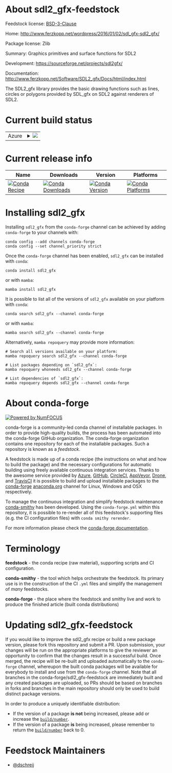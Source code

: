 About sdl2_gfx-feedstock
========================

Feedstock license: [BSD-3-Clause](https://github.com/conda-forge/sdl2_gfx-feedstock/blob/main/LICENSE.txt)

Home: http://www.ferzkopp.net/wordpress/2016/01/02/sdl_gfx-sdl2_gfx/

Package license: Zlib

Summary: Graphics primitives and surface functions for SDL2

Development: https://sourceforge.net/projects/sdl2gfx/

Documentation: http://www.ferzkopp.net/Software/SDL2_gfx/Docs/html/index.html

The SDL2_gfx library provides the basic drawing functions such as lines,
circles or polygons provided by SDL_gfx on SDL2 against renderers of SDL2.


Current build status
====================


<table>
    
  <tr>
    <td>Azure</td>
    <td>
      <details>
        <summary>
          <a href="https://dev.azure.com/conda-forge/feedstock-builds/_build/latest?definitionId=5803&branchName=main">
            <img src="https://dev.azure.com/conda-forge/feedstock-builds/_apis/build/status/sdl2_gfx-feedstock?branchName=main">
          </a>
        </summary>
        <table>
          <thead><tr><th>Variant</th><th>Status</th></tr></thead>
          <tbody><tr>
              <td>linux_64</td>
              <td>
                <a href="https://dev.azure.com/conda-forge/feedstock-builds/_build/latest?definitionId=5803&branchName=main">
                  <img src="https://dev.azure.com/conda-forge/feedstock-builds/_apis/build/status/sdl2_gfx-feedstock?branchName=main&jobName=linux&configuration=linux%20linux_64_" alt="variant">
                </a>
              </td>
            </tr><tr>
              <td>linux_aarch64</td>
              <td>
                <a href="https://dev.azure.com/conda-forge/feedstock-builds/_build/latest?definitionId=5803&branchName=main">
                  <img src="https://dev.azure.com/conda-forge/feedstock-builds/_apis/build/status/sdl2_gfx-feedstock?branchName=main&jobName=linux&configuration=linux%20linux_aarch64_" alt="variant">
                </a>
              </td>
            </tr><tr>
              <td>osx_64</td>
              <td>
                <a href="https://dev.azure.com/conda-forge/feedstock-builds/_build/latest?definitionId=5803&branchName=main">
                  <img src="https://dev.azure.com/conda-forge/feedstock-builds/_apis/build/status/sdl2_gfx-feedstock?branchName=main&jobName=osx&configuration=osx%20osx_64_" alt="variant">
                </a>
              </td>
            </tr><tr>
              <td>osx_arm64</td>
              <td>
                <a href="https://dev.azure.com/conda-forge/feedstock-builds/_build/latest?definitionId=5803&branchName=main">
                  <img src="https://dev.azure.com/conda-forge/feedstock-builds/_apis/build/status/sdl2_gfx-feedstock?branchName=main&jobName=osx&configuration=osx%20osx_arm64_" alt="variant">
                </a>
              </td>
            </tr><tr>
              <td>win_64</td>
              <td>
                <a href="https://dev.azure.com/conda-forge/feedstock-builds/_build/latest?definitionId=5803&branchName=main">
                  <img src="https://dev.azure.com/conda-forge/feedstock-builds/_apis/build/status/sdl2_gfx-feedstock?branchName=main&jobName=win&configuration=win%20win_64_" alt="variant">
                </a>
              </td>
            </tr>
          </tbody>
        </table>
      </details>
    </td>
  </tr>
</table>

Current release info
====================

| Name | Downloads | Version | Platforms |
| --- | --- | --- | --- |
| [![Conda Recipe](https://img.shields.io/badge/recipe-sdl2_gfx-green.svg)](https://anaconda.org/conda-forge/sdl2_gfx) | [![Conda Downloads](https://img.shields.io/conda/dn/conda-forge/sdl2_gfx.svg)](https://anaconda.org/conda-forge/sdl2_gfx) | [![Conda Version](https://img.shields.io/conda/vn/conda-forge/sdl2_gfx.svg)](https://anaconda.org/conda-forge/sdl2_gfx) | [![Conda Platforms](https://img.shields.io/conda/pn/conda-forge/sdl2_gfx.svg)](https://anaconda.org/conda-forge/sdl2_gfx) |

Installing sdl2_gfx
===================

Installing `sdl2_gfx` from the `conda-forge` channel can be achieved by adding `conda-forge` to your channels with:

```
conda config --add channels conda-forge
conda config --set channel_priority strict
```

Once the `conda-forge` channel has been enabled, `sdl2_gfx` can be installed with `conda`:

```
conda install sdl2_gfx
```

or with `mamba`:

```
mamba install sdl2_gfx
```

It is possible to list all of the versions of `sdl2_gfx` available on your platform with `conda`:

```
conda search sdl2_gfx --channel conda-forge
```

or with `mamba`:

```
mamba search sdl2_gfx --channel conda-forge
```

Alternatively, `mamba repoquery` may provide more information:

```
# Search all versions available on your platform:
mamba repoquery search sdl2_gfx --channel conda-forge

# List packages depending on `sdl2_gfx`:
mamba repoquery whoneeds sdl2_gfx --channel conda-forge

# List dependencies of `sdl2_gfx`:
mamba repoquery depends sdl2_gfx --channel conda-forge
```


About conda-forge
=================

[![Powered by
NumFOCUS](https://img.shields.io/badge/powered%20by-NumFOCUS-orange.svg?style=flat&colorA=E1523D&colorB=007D8A)](https://numfocus.org)

conda-forge is a community-led conda channel of installable packages.
In order to provide high-quality builds, the process has been automated into the
conda-forge GitHub organization. The conda-forge organization contains one repository
for each of the installable packages. Such a repository is known as a *feedstock*.

A feedstock is made up of a conda recipe (the instructions on what and how to build
the package) and the necessary configurations for automatic building using freely
available continuous integration services. Thanks to the awesome service provided by
[Azure](https://azure.microsoft.com/en-us/services/devops/), [GitHub](https://github.com/),
[CircleCI](https://circleci.com/), [AppVeyor](https://www.appveyor.com/),
[Drone](https://cloud.drone.io/welcome), and [TravisCI](https://travis-ci.com/)
it is possible to build and upload installable packages to the
[conda-forge](https://anaconda.org/conda-forge) [anaconda.org](https://anaconda.org/)
channel for Linux, Windows and OSX respectively.

To manage the continuous integration and simplify feedstock maintenance
[conda-smithy](https://github.com/conda-forge/conda-smithy) has been developed.
Using the ``conda-forge.yml`` within this repository, it is possible to re-render all of
this feedstock's supporting files (e.g. the CI configuration files) with ``conda smithy rerender``.

For more information please check the [conda-forge documentation](https://conda-forge.org/docs/).

Terminology
===========

**feedstock** - the conda recipe (raw material), supporting scripts and CI configuration.

**conda-smithy** - the tool which helps orchestrate the feedstock.
                   Its primary use is in the construction of the CI ``.yml`` files
                   and simplify the management of *many* feedstocks.

**conda-forge** - the place where the feedstock and smithy live and work to
                  produce the finished article (built conda distributions)


Updating sdl2_gfx-feedstock
===========================

If you would like to improve the sdl2_gfx recipe or build a new
package version, please fork this repository and submit a PR. Upon submission,
your changes will be run on the appropriate platforms to give the reviewer an
opportunity to confirm that the changes result in a successful build. Once
merged, the recipe will be re-built and uploaded automatically to the
`conda-forge` channel, whereupon the built conda packages will be available for
everybody to install and use from the `conda-forge` channel.
Note that all branches in the conda-forge/sdl2_gfx-feedstock are
immediately built and any created packages are uploaded, so PRs should be based
on branches in forks and branches in the main repository should only be used to
build distinct package versions.

In order to produce a uniquely identifiable distribution:
 * If the version of a package **is not** being increased, please add or increase
   the [``build/number``](https://docs.conda.io/projects/conda-build/en/latest/resources/define-metadata.html#build-number-and-string).
 * If the version of a package **is** being increased, please remember to return
   the [``build/number``](https://docs.conda.io/projects/conda-build/en/latest/resources/define-metadata.html#build-number-and-string)
   back to 0.

Feedstock Maintainers
=====================

* [@dschreij](https://github.com/dschreij/)

